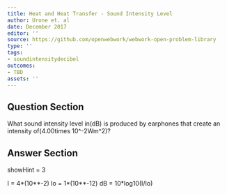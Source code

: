 ```yaml
---
title: Heat and Heat Transfer - Sound Intensity Level
author: Urone et. al
date: December 2017
editor: ''
source: https://github.com/openwebwork/webwork-open-problem-library
type: ''
tags:
- soundintensitydecibel
outcomes:
- TBD
assets: ''
---
```


## Question Section 

What sound intensity level in(dB) is produced by earphones that create an intensity of(4.00times 10^-2Wm^2)?



## Answer Section

showHint = 3

I = 4*(10**-2)
Io = 1*(10**-12)
dB = 10*log10(I/Io)